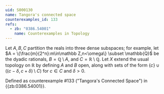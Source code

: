 ```yaml
---
uid: S000130
name: Tangora's connected space
counterexamples_id: 133
refs:
  - zb: "0386.54001"
    name: Counterexamples in Topology
---
```

Let $A,B,C$ partition the reals into three dense subspaces; for example, let
$A = \{\frac{m}{2^n}:m\in\mathbb Z,n<\omega\} \subset \mathbb{Q}$ be the dyadic rationals,
$B = \mathbb{Q} \setminus A$, and $C = \mathbb{R}\setminus\mathbb{Q}$.
Let $X$ extend the usual topology on $\mathbb{R}$ by defining $A$ and $B$ open,
along with sets of the form $\{c\} \cup \big( (c-\delta,c+\delta) \setminus C\big)$ for
$c\in C$ and $\delta > 0$.

Defined as counterexample #133 ("Tangora's Connected Space")
in {{zb:0386.54001}}.
